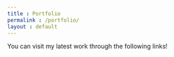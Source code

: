 ```yaml
---
title : Portfolio
permalink : /portfolio/
layout : default
---
```

You can visit my latest work through the following links!


